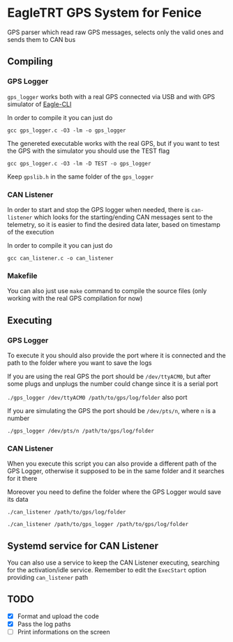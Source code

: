 # EagleTRT GPS System for Fenice

GPS parser which read raw GPS messages, selects only the valid ones and sends them to CAN bus

## Compiling
### GPS Logger

`gps_logger` works both with a real GPS connected via USB and with GPS simulator of [Eagle-CLI](https://github.com/eagletrt/eagle-cli) 

In order to compile it you can just do

```gcc gps_logger.c -O3 -lm -o gps_logger``` 

The genereted executable works with the real GPS, but if you want to test the GPS with the simulator you should use the TEST flag 

```gcc gps_logger.c -O3 -lm -D TEST -o gps_logger```

Keep `gpslib.h` in the same folder of the `gps_logger`

### CAN Listener

In order to start and stop the GPS logger when needed, there is `can-listener` which looks for the starting/ending CAN messages sent to the telemetry, so it is easier to find the desired data later, based on timestamp of the execution

In order to compile it you can just do

```gcc can_listener.c -o can_listener```

### Makefile

You can also just use `make` command to compile the source files (only working with the real GPS compilation for now)

## Executing

### GPS Logger

To execute it you should also provide the port where it is connected and the path to the folder where you want to save the logs

If you are using the real GPS the port should be `/dev/ttyACM0`, but after some plugs and unplugs the number could change since it is a serial port

```./gps_logger /dev/ttyACM0 /path/to/gps/log/folder```  also port

If you are simulating the GPS the port should be `/dev/pts/n`, where `n` is a number

```./gps_logger /dev/pts/n /path/to/gps/log/folder```

### CAN Listener

When you execute this script you can also provide a different path of the GPS Logger, otherwise it supposed to be in the same folder and it searches for it there

Moreover you need to define the folder where the GPS Logger would save its data

```./can_listener /path/to/gps/log/folder```

```./can_listener /path/to/gps_logger /path/to/gps/log/folder```

## Systemd service for CAN Listener

You can also use a service to keep the CAN Listener executing, searching for the activation/idle service. Remember to edit the `ExecStart` option providing `can_listener` path

## TODO
- [x] Format and upload the code
- [x] Pass the log paths
- [ ] Print informations on the screen
